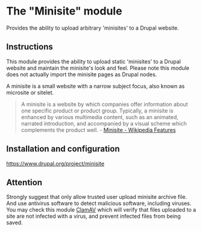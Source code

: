 The "Minisite" module
=====================
Provides the ability to upload arbitrary 'minisites' to a Drupal website.

Instructions
------------
This module provides the ability to upload static 'minisites' to a Drupal website 
and maintain the minisite's look and feel. Please note this module does not actually 
import the minisite pages as Drupal nodes.

A minisite is a small website with a narrow subject focus, also known as microsite or sitelet.

> A minisite is a website by which companies offer information about one specific product or product group. 
Typically, a minisite is enhanced by various multimedia content, such as an animated, narrated introduction, 
and accompanied by a visual scheme which complements the product well. - [Minisite - Wikipedia Features](https://en.wikipedia.org/wiki/Minisite)

Installation and configuration
------------------------------
https://www.drupal.org/project/minisite

Attention
---------
Strongly suggest that only allow trusted user upload minisite archive file. 
And use antivirus software to detect malicious software, including viruses. 
You may check this module [ClamAV](https://www.clamav.net/) which will verify 
that files uploaded to a site are not infected with a virus, and prevent infected 
files from being saved.